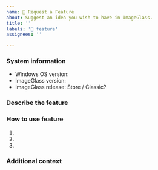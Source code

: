 ```yaml
---
name: 🎯 Request a Feature
about: Suggest an idea you wish to have in ImageGlass.
title: ''
labels: '🎯 feature'
assignees: ''

---
```


### System information
- Windows OS version: 
- ImageGlass version:
- ImageGlass release: Store / Classic?


### Describe the feature
<!-- Make it SHORT and STRAIGHT FORWARD -->
<!-- Use list bullets to describe, I'm LAZY to read an essay -->


### How to use feature
<!-- List the steps to activate the feature and how other people use it -->
1. 
2. 
3. 


### Additional context
<!-- Add any other context or SCREENSHOTS about the new feature -->


